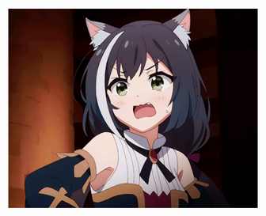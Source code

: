 ![](https://raw.githubusercontent.com/sdttttt/images/master/tumblr_2f3ff5405e34ad16378ff9646b6d707d_5a88343d_540.gif)

